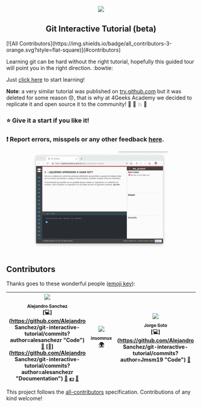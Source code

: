<p align="center">
  <img src="https://assets.breatheco.de/apis/img/images.php?blob&random&cat=icon&tags=4geeks,128">
</p>

<p>
    <h2 align="center"> Git Interactive Tutorial (beta) </h2>
</p>
[![All Contributors](https://img.shields.io/badge/all_contributors-3-orange.svg?style=flat-square)](#contributors)

Learning git can be hard without the right tutorial, hopefully this guided tour will point you in the right direction. :bowtie:

Just [click here](https://4GeeksAcademy.github.io/git-interactive-tutorial) to start learning!

**Note**: a very similar tutorial was published on [try.github.com](https://try.github.com) but it was deleted for some reason :disappointed:, that is why at 4Geeks Academy we decided to replicate it and open source it to the community! :tada: :confetti_ball: :boom: :clap:

### :star: Give it a start if you like it!

### :exclamation: Report errors, misspels or any other feedback [here](https://github.com/4GeeksAcademy/git-interactive-tutorial/issues).

![Preview for Git Interactive Tutorial](https://raw.githubusercontent.com/4GeeksAcademy/git-interactive-tutorial/master/preview.gif)

## Contributors

Thanks goes to these wonderful people ([emoji key](https://github.com/kentcdodds/all-contributors#emoji-key)):

<!-- ALL-CONTRIBUTORS-LIST:START - Do not remove or modify this section -->
<!-- prettier-ignore -->
| [<img src="https://avatars0.githubusercontent.com/u/426452?v=4" width="100px;"/><br /><sub><b>Alejandro Sanchez</b></sub>](https://alesanchezr.com)<br />[💻](https://github.com/Alejandro Sanchez/git-interactive-tutorial/commits?author=alesanchezr "Code") [🎨](#design-alesanchezr "Design") [📖](https://github.com/Alejandro Sanchez/git-interactive-tutorial/commits?author=alesanchezr "Documentation") [👀](#review-alesanchezr "Reviewed Pull Requests") [💵](#financial-alesanchezr "Financial") [🤔](#ideas-alesanchezr "Ideas, Planning, & Feedback") | [<img src="https://avatars1.githubusercontent.com/u/9019783?v=4" width="100px;"/><br /><sub><b>insomnux</b></sub>](https://github.com/insomnux)<br />[🌍](#translation-insomnux "Translation") | [<img src="https://avatars3.githubusercontent.com/u/7689660?v=4" width="100px;"/><br /><sub><b>Jorge Soto</b></sub>](https://ve.linkedin.com/in/jorgemsm19)<br />[💻](https://github.com/Alejandro Sanchez/git-interactive-tutorial/commits?author=Jmsm19 "Code") [🎨](#design-Jmsm19 "Design") |
| :---: | :---: | :---: |
<!-- ALL-CONTRIBUTORS-LIST:END -->

This project follows the [all-contributors](https://github.com/kentcdodds/all-contributors) specification. Contributions of any kind welcome!
